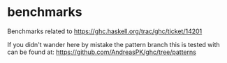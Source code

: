 # benchmarks

Benchmarks related to https://ghc.haskell.org/trac/ghc/ticket/14201

If you didn't wander here by mistake the pattern branch this is tested
with can be found at: https://github.com/AndreasPK/ghc/tree/patterns